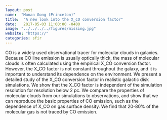 ```yaml
---
layout: post
name:  "Munan Gong (Princeton)"
title:  "A new look into the X_CO conversion factor"
date:   2017-05-03 11:00:00 -0400
image: "../../../../figures/missing.jpg"
website: "https://"
categories: sfir
---
```


CO is a widely used observational tracer for molecular clouds in 
galaxies. Because CO line emission is usually optically thick, the mass 
of molecular clouds is often calculated using the empirical X_CO 
conversion factor. However, the X_CO factor is not constant throughout 
the galaxy, and it is important to understand its dependence on the 
environment. We present a detailed study of the X_CO conversion factor 
in realistic galactic disk simulations. We show that the X_CO factor is 
independent of the simulation resolution for resolution below 2 pc. We 
compare the properties of molecular clouds from our simulations to 
observations, and show that we can reproduce the basic properties of CO 
emission, such as the dependence of X_CO on gas surface density. We 
find that 20-80% of the molecular gas is not traced by CO emission.
